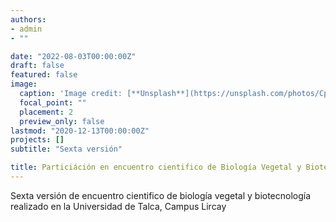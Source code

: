 ```yaml
---
authors:
- admin
- ""

date: "2022-08-03T00:00:00Z"
draft: false
featured: false
image:
  caption: 'Image credit: [**Unsplash**](https://unsplash.com/photos/CpkOjOcXdUY)'
  focal_point: ""
  placement: 2
  preview_only: false
lastmod: "2020-12-13T00:00:00Z"
projects: []
subtitle: "Sexta versión"

title: Particiáción en encuentro cientifico de Biología Vegetal y Biotecnología.
---
```


Sexta versión de encuentro cientifico de biología vegetal y biotecnología realizado en la Universidad de Talca, Campus Lircay  

